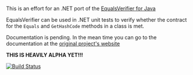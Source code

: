 This is an effort for an .NET port of the [EqualsVerifier for Java](https://github.com/jqno/equalsverifier)

EqualsVerifier can be used in .NET unit tests to verify whether the contract for the `Equals` and `GetHashCode` methods in a class is met.

Documentation is pending. In the mean time you can go to the documentation at the [original project's website](http://www.jqno.nl/equalsverifier)

**THIS IS HEAVILY ALPHA YET!!!**

[![Build Status](https://travis-ci.org/magicmonty/equalsverifier-net.svg?branch=master)](https://travis-ci.org/magicmonty/equalsverifier-net)

